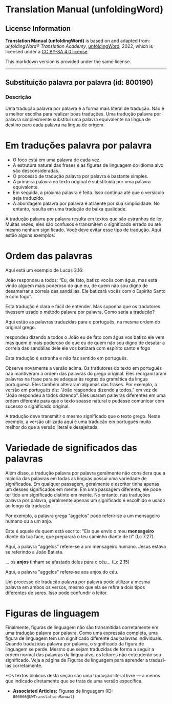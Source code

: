 # Translation Manual (unfoldingWord)

## License Information

**Translation Manual (unfoldingWord)** is based on and adapted from: _unfoldingWord® Translation Academy_, [unfoldingWord](https://unfoldingword.org/utw), 2022, which is licensed under a [CC BY-SA 4.0 license](https://creativecommons.org/licenses/by-sa/4.0/legalcode.en).

This markdown version is provided under the same license.



--------------------------------

## Substituição palavra por palavra (id: 800190)

### Descrição

Uma tradução palavra por palavra é a forma mais literal de tradução. Não é a melhor escolha para realizar boas traduções. Uma tradução palavra por palavra simplesmente substitui uma palavra equivalente na língua de destino para cada palavra na língua de origem.

Em traduções palavra por palavra
================================

* O foco está em uma palavra de cada vez.
* A estrutura natural das frases e as figuras de linguagem do idioma alvo são desconsideradas.
* O processo de tradução palavra por palavra é bastante simples.
* A primeira palavra no texto original é substituída por uma palavra equivalente.
* Em seguida, a próxima palavra é feita. Isso continua até que o versículo seja traduzido.
* A abordagem palavra por palavra é atraente por sua simplicidade. No entanto, resulta em uma tradução de baixa qualidade.

A tradução palavra por palavra resulta em textos que são estranhos de ler. Muitas vezes, eles são confusos e transmitem o significado errado ou até mesmo nenhum significado. Você deve evitar esse tipo de tradução. Aqui estão alguns exemplos:

Ordem das palavras
==================

Aqui está um exemplo de Lucas 3\.16:

João respondeu a todos: “Eu, de fato, batizo vocês com água, mas está vindo alguém mais poderoso do que eu, de quem não sou digno de desamarrar a correia das sandálias. Ele batizará vocês com o Espírito Santo e com fogo”.

Esta tradução é clara e fácil de entender. Mas suponha que os tradutores tivessem usado o método palavra por palavra. Como seria a tradução?

Aqui estão as palavras traduzidas para o português, na mesma ordem do original grego.

respondeu dizendo a todos o João eu de fato com água vos batizo ele vem mas quem é mais poderoso do que eu de quem não sou digno de desatar a correia das sandálias dele ele vos batizará com espírito santo e fogo

Esta tradução é estranha e não faz sentido em português.

Observe novamente a versão acima. Os tradutores do texto em português não mantiveram a ordem das palavras do grego original. Eles reorganizaram palavras na frase para se adequar às regras da gramática da língua portuguesa. Eles também alteraram algumas das frases. Por exemplo, a versão em português diz: “João respondeu dizendo a todos,” em vez de “João respondeu a todos dizendo”. Eles usaram palavras diferentes em uma ordem diferente para que o texto soasse natural e pudesse comunicar com sucesso o significado original.

A tradução deve transmitir o mesmo significado que o texto grego. Neste exemplo, a versão utilizada aqui é uma tradução em português muito melhor do que a versão literal e desajeitada.

Variedade de significados das palavras
======================================

Além disso, a tradução palavra por palavra geralmente não considera que a maioria das palavras em todas as línguas possui uma variedade de significados. Em qualquer passagem, geralmente o escritor tinha apenas um desses significados em mente. Em uma passagem diferente, ele pode ter tido um significado distinto em mente. No entanto, nas traduções palavra por palavra, geralmente apenas um significado é escolhido e usado ao longo da tradução.

Por exemplo, a palavra grega “aggelos” pode referir\-se a um mensageiro humano ou a um anjo.

Este é aquele de quem está escrito: "Eis que envio o meu **mensageiro** diante da tua face, que preparará o teu caminho diante de ti" (Lc 7\.27\).

Aqui, a palavra “aggelos” refere\-se a um mensageiro humano. Jesus estava se referindo a João Batista.

... os **anjos** tinham se afastado deles para o céu... (Lc 2\.15\)

Aqui, a palavra "aggelos" refere\-se aos anjos do céu.

Um processo de tradução palavra por palavra pode utilizar a mesma palavra em ambos os versos, mesmo que ela se refira a dois tipos diferentes de seres. Isso pode confundir o leitor.

Figuras de linguagem
====================

Finalmente, figuras de linguagem não são transmitidas corretamente em uma tradução palavra por palavra. Como uma expressão completa, uma figura de linguagem tem um significado diferente das palavras individuais. Quando traduzidas palavra por palavra, o significado da figura de linguagem se perde. Mesmo que sejam traduzidas de forma a seguir a ordem normal das palavras da língua alvo, os leitores não entenderão seu significado. Veja a página de Figuras de linguagem para aprender a traduzi\-las corretamente.  
  
\*Os textos bíblicos desta seção são uma tradução literal livre — a menos que indicado diretamente que se trata de uma versão específica.

* **Associated Articles:** Figuras de linguagem (ID: `800066@UWTranslationManual`)

